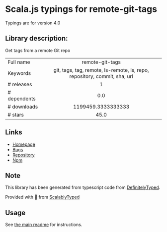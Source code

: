 
# Scala.js typings for remote-git-tags

Typings are for version 4.0

## Library description:
Get tags from a remote Git repo

|                    |                 |
| ------------------ | :-------------: |
| Full name          | remote-git-tags |
| Keywords           | git, tags, tag, remote, ls-remote, ls, repo, repository, commit, sha, url |
| # releases         | 1 |
| # dependents       | 0.0 |
| # downloads        | 1199459.3333333333 |
| # stars            | 45.0 |

## Links
- [Homepage](https://github.com/sindresorhus/remote-git-tags#readme)
- [Bugs](https://github.com/sindresorhus/remote-git-tags/issues)
- [Repository](https://github.com/sindresorhus/remote-git-tags)
- [Npm](https://www.npmjs.com/package/remote-git-tags)
    


## Note
This library has been generated from typescript code from [DefinitelyTyped](https://definitelytyped.org).

Provided with :purple_heart: from [ScalablyTyped](https://github.com/oyvindberg/ScalablyTyped)

## Usage
See [the main readme](../../readme.md) for instructions.


